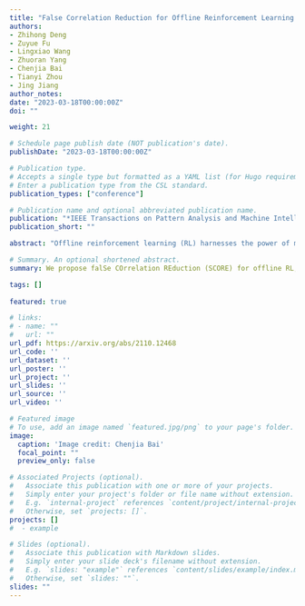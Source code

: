```yaml
---
title: "False Correlation Reduction for Offline Reinforcement Learning."
authors:
- Zhihong Deng
- Zuyue Fu
- Lingxiao Wang
- Zhuoran Yang
- Chenjia Bai
- Tianyi Zhou
- Jing Jiang
author_notes:
date: "2023-03-18T00:00:00Z"
doi: ""

weight: 21

# Schedule page publish date (NOT publication's date).
publishDate: "2023-03-18T00:00:00Z"

# Publication type.
# Accepts a single type but formatted as a YAML list (for Hugo requirements).
# Enter a publication type from the CSL standard.
publication_types: ["conference"]

# Publication name and optional abbreviated publication name.
publication: "*IEEE Transactions on Pattern Analysis and Machine Intelligence (**TPAMI**)*, 2023"
publication_short: ""

abstract: "Offline reinforcement learning (RL) harnesses the power of massive datasets for resolving sequential decision problems. Most existing papers only discuss defending against out-of-distribution (OOD) actions while we investigate a broader issue, the false correlations between epistemic uncertainty and decision-making, an essential factor that causes suboptimality. In this paper, we propose falSe COrrelation REduction (SCORE) for offline RL, a practically effective and theoretically provable algorithm. We empirically show that SCORE achieves the SoTA performance with 3.1x acceleration on various tasks in a standard benchmark (D4RL). The proposed algorithm introduces an annealing behavior cloning regularizer to help produce a high-quality estimation of uncertainty which is critical for eliminating false correlations from suboptimality. Theoretically, we justify the rationality of the proposed method and prove its convergence to the optimal policy with a sublinear rate under mild assumptions."

# Summary. An optional shortened abstract.
summary: We propose falSe COrrelation REduction (SCORE) for offline RL, a practically effective and theoretically provable algorithm.

tags: []
  
featured: true

# links:
# - name: ""
#   url: ""
url_pdf: https://arxiv.org/abs/2110.12468
url_code: ''
url_dataset: ''
url_poster: ''
url_project: ''
url_slides: ''
url_source: ''
url_video: ''

# Featured image
# To use, add an image named `featured.jpg/png` to your page's folder. 
image:
  caption: 'Image credit: Chenjia Bai'
  focal_point: ""
  preview_only: false

# Associated Projects (optional).
#   Associate this publication with one or more of your projects.
#   Simply enter your project's folder or file name without extension.
#   E.g. `internal-project` references `content/project/internal-project/index.md`.
#   Otherwise, set `projects: []`.
projects: []
#  - example

# Slides (optional).
#   Associate this publication with Markdown slides.
#   Simply enter your slide deck's filename without extension.
#   E.g. `slides: "example"` references `content/slides/example/index.md`.
#   Otherwise, set `slides: ""`.
slides: ""
---
```

